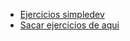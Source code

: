  - [Ejercicios simpledev](https://github.com/SuperSimpleDev/html-css-course/tree/main/1-exercise-solutions)
- [Sacar ejercicios de aqui](https://www.w3resource.com/html-css-exercise/main-html-css-exercises.php#google_vignette)